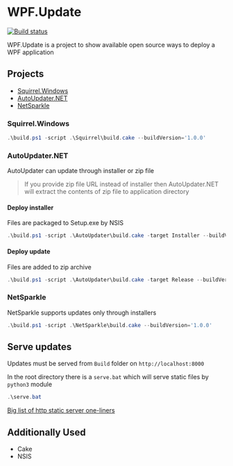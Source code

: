 # WPF.Update

[![Build status](https://ci.appveyor.com/api/projects/status/dvotdh27wfivm836/branch/master?svg=true)](https://ci.appveyor.com/project/Liklainy/wpf-update/branch/master)

WPF.Update is a project to show available open source ways to deploy a WPF application

## Projects

* [Squirrel.Windows](https://github.com/Squirrel/Squirrel.Windows)
* [AutoUpdater.NET](https://github.com/ravibpatel/AutoUpdater.NET)
* [NetSparkle](https://github.com/Deadpikle/NetSparkle)

### Squirrel.Windows
```powershell
.\build.ps1 -script .\Squirrel\build.cake --buildVersion='1.0.0'
```
### AutoUpdater.NET
AutoUpdater can update through installer or zip file
> If you provide zip file URL instead of installer then AutoUpdater.NET will extract the contents of zip file to application directory

#### Deploy installer
Files are packaged to Setup.exe by NSIS
```powershell
.\build.ps1 -script .\AutoUpdater\build.cake -target Installer --buildVersion='1.0.0'
```
#### Deploy update
Files are added to zip archive
```powershell
.\build.ps1 -script .\AutoUpdater\build.cake -target Release --buildVersion='1.0.1'
```

### NetSparkle
NetSparkle supports updates only through installers
```powershell
.\build.ps1 -script .\NetSparkle\build.cake --buildVersion='1.0.0'
```

## Serve updates
Updates must be served from `Build` folder on `http://localhost:8000`

In the root directory there is a `serve.bat` which will serve static files by `python3` module
```powershell
.\serve.bat
```

[Big list of http static server one-liners](https://gist.github.com/willurd/5720255)

## Additionally Used
* Cake
* NSIS
